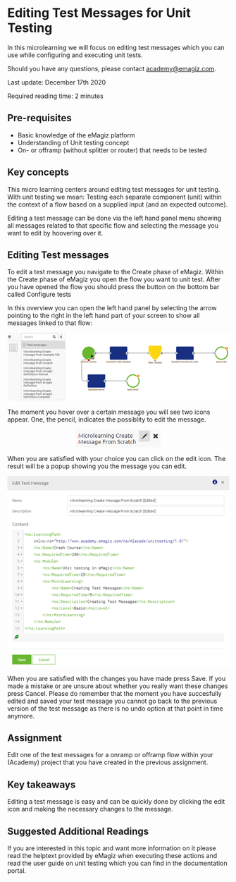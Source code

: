 # Editing Test Messages for Unit Testing

In this microlearning we will focus on editing test messages which you can use while configuring and executing unit tests.

Should you have any questions, please contact academy@emagiz.com.

Last update: December 17th 2020

Required reading time: 2 minutes

## Pre-requisites
- Basic knowledge of the eMagiz platform
- Understanding of Unit testing concept
- On- or offramp (without splitter or router) that needs to be tested

## Key concepts
This micro learning centers around editing test messages for unit testing.
With unit testing we mean: Testing each separate component (unit) within the context of a flow based on a supplied input (and an expected outcome).

Editing a test message can be done via the left hand panel menu showing all messages related to that specific flow and selecting the message you want to edit by hoovering over it.

## Editing Test messages

To edit a test message you navigate to the Create phase of eMagiz. Within the Create phase of eMagiz you open the flow you want to unit test.
After you have opened the flow you should press the button on the bottom bar called Configure tests 

In this overview you can open the left hand panel by selecting the arrow pointing to the right in the left hand part of your screen to show all messages linked to that flow:

<p align="center"><img src="../../img/microlearning/ml-editing-test-messages--configure-test-overview.png"></p>

The moment you hover over a certain message you will see two icons appear. One, the pencil, indicates the possiblity to edit the message.

<p align="center"><img src="../../img/microlearning/ml-editing-test-messages--edit-test-message-icon.png"></p>

When you are satisfied with your choice you can click on the edit icon. The result will be a popup showing you the message you can edit. 

<p align="center"><img src="../../img/microlearning/ml-editing-test-messages--edit-test-message-popup.png"></p>

When you are satisfied with the changes you have made press Save. If you made a mistake or are unsure about whether you really want these changes press Cancel.
Please do remember that the moment you have succesfully edited and saved your test message you cannot go back to the previous version of the test message as there is no undo option at that point in time anymore.

## Assignment

Edit one of the test messages for a onramp or offramp flow within your (Academy) project that you have created in the previous assignment.

## Key takeaways

Editing a test message is easy and can be quickly done by clicking the edit icon and making the necessary changes to the message.

## Suggested Additional Readings

If you are interested in this topic and want more information on it please read the helptext provided by eMagiz when executing these actions and read the user guide on unit testing which you can find in the documentation portal.
